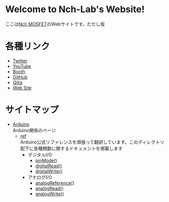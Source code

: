 # Welcome to Nch-Lab's Website!

ここは[Nch MOSFET](https://twitter.com/Nch_MOSFET)のWebサイトです。ただし仮

# 各種リンク

- [Twitter](https://twitter.com/Nch_MOSFET)
- [YouTube](https://www.youtube.com/channel/UCHh3sU1-ILivTzyj8Z14X7w)
- [Booth](https://nch-mosfet.booth.pm/)
- [GitHub](https://github.com/Nch-MOSFET)
- [Qiita](https://qiita.com/Nch_MOSFET)
- [Web Site](http://pages.nchlab.net)

# サイトマップ

- [Arduino](./Arduino)  
Arduino関係のページ
  - [ref](./Arduino/ref)  
  Arduino公式リファレンスを頑張って翻訳しています。このディレクトリ配下に各種関数に関するドキュメントを掲載します
    - デジタルI/O
      - [pinMode()](./Arduino/ref/pinMode/)
      - [digitalRead()](./Arduino/ref/digitalRead/)
      - [digitalWrite()](./Arduino/ref/digitalWrite/)
    - アナログI/O
      - [analogReference()](./Arduino/ref/analogReference/)
      - [analogRead()](./Arduino/ref/analogRead/)
      - [analogWrite()](./Arduino/ref/analogWrite/)
    
